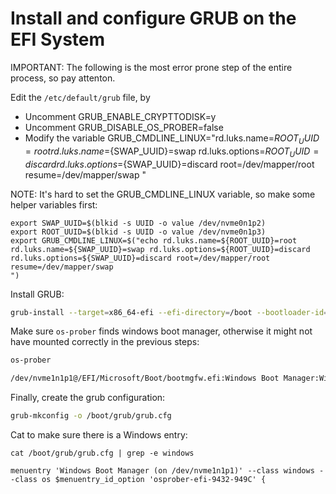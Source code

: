 # Install and configure GRUB on the EFI System

IMPORTANT: The following is the most error prone step of the entire process, so pay attenton.

Edit the `/etc/default/grub` file, by

- Uncomment GRUB_ENABLE_CRYPTTODISK=y
- Uncomment GRUB_DISABLE_OS_PROBER=false
- Modify the variable GRUB_CMDLINE_LINUX="rd.luks.name=${ROOT_UUID}=root rd.luks.name=${SWAP_UUID}=swap rd.luks.options=${ROOT_UUID}=discard rd.luks.options=${SWAP_UUID}=discard root=/dev/mapper/root resume=/dev/mapper/swap
"

NOTE: It's hard to set the GRUB_CMDLINE_LINUX variable, so make some helper variables first:
```
export SWAP_UUID=$(blkid -s UUID -o value /dev/nvme0n1p2)
export ROOT_UUID=$(blkid -s UUID -o value /dev/nvme0n1p3)
export GRUB_CMDLINE_LINUX=$("echo rd.luks.name=${ROOT_UUID}=root rd.luks.name=${SWAP_UUID}=swap rd.luks.options=${ROOT_UUID}=discard rd.luks.options=${SWAP_UUID}=discard root=/dev/mapper/root resume=/dev/mapper/swap
")
```

Install GRUB:
```bash
grub-install --target=x86_64-efi --efi-directory=/boot --bootloader-id=GRUB
```

Make sure `os-prober` finds windows boot manager, otherwise it might not have mounted correctly in the previous steps:
```bash
os-prober

/dev/nvme1n1p1@/EFI/Microsoft/Boot/bootmgfw.efi:Windows Boot Manager:Windows:efi
```

Finally, create the grub configuration:
```bash
grub-mkconfig -o /boot/grub/grub.cfg
```

Cat to make sure there is a Windows entry:
```
cat /boot/grub/grub.cfg | grep -e windows

menuentry 'Windows Boot Manager (on /dev/nvme1n1p1)' --class windows --class os $menuentry_id_option 'osprober-efi-9432-949C' {
```
